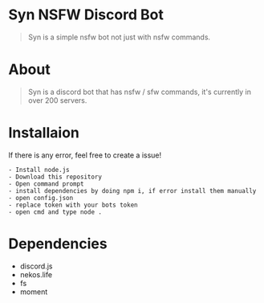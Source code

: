# Syn NSFW Discord Bot
> Syn is a simple nsfw bot not just with nsfw commands.


# About
> Syn is a discord bot that has nsfw / sfw commands, it's currently in over 200 servers.

# Installaion
If there is any error, feel free to create a issue!
```
- Install node.js
- Download this repository
- Open command prompt
- install dependencies by doing npm i, if error install them manually
- open config.json
- replace token with your bots token
- open cmd and type node .
```

# Dependencies

- discord.js
- nekos.life
- fs
- moment

